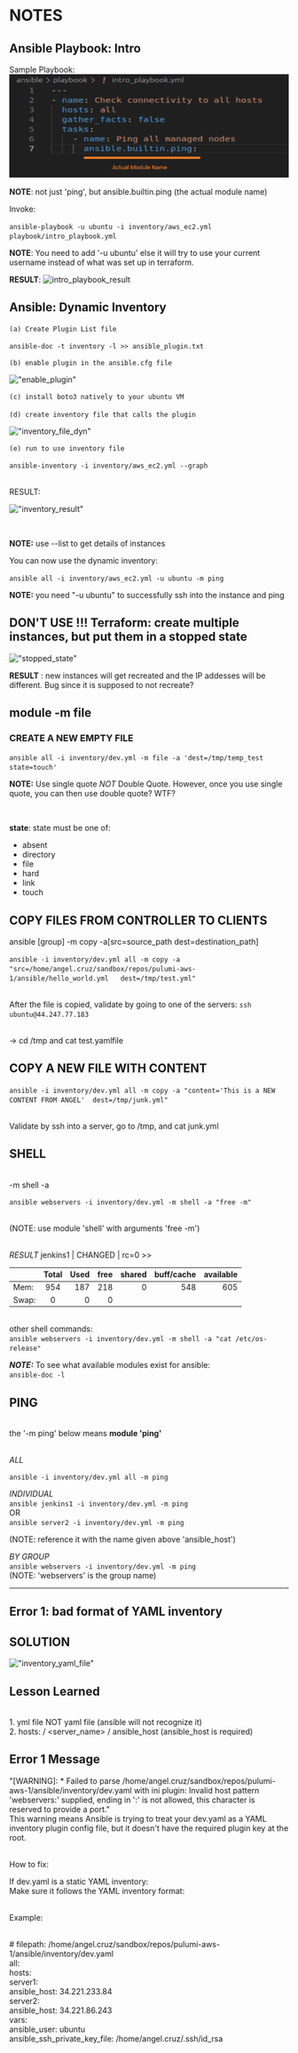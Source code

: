 # NOTES

## Ansible Playbook: Intro

Sample Playbook:
![intro_playbook](images/intro_playbook.png)

__NOTE__: not just 'ping', but ansible.builtin.ping (the actual module name)

Invoke:

```ansible-playbook -u ubuntu -i inventory/aws_ec2.yml playbook/intro_playbook.yml```

__NOTE__: You need to add '-u ubuntu' else it will try to use your current username instead of what was set up in terraform.

__RESULT__:
![intro_playbook_result](images/intro_playbook_result.png)



## Ansible: Dynamic Inventory

    (a) Create Plugin List file

```ansible-doc -t inventory -l >> ansible_plugin.txt```

    (b) enable plugin in the ansible.cfg file
!["enable_plugin"](images/enable_plugin.png)


    (c) install boto3 natively to your ubuntu VM

    (d) create inventory file that calls the plugin

!["inventory_file_dyn"](images/inv_file_dynamic.png)

    (e) run to use inventory file
    
```ansible-inventory -i inventory/aws_ec2.yml --graph```

<br>RESULT:<br>

!["inventory_result"](images/inv_result.png)

<br>

__NOTE:__ use --list to get details of instances

You can now use the dynamic inventory:

```ansible all -i inventory/aws_ec2.yml -u ubuntu -m ping```

__NOTE:__ you need "-u ubuntu" to successfully ssh into the instance and ping

## DON'T USE !!! Terraform: create multiple instances, but put them in a stopped state

!["stopped_state"](images/stopped_state.png)


__RESULT__ : new instances will get recreated and the IP addesses will be different.  Bug since it is supposed to not recreate?


## module -m file

### CREATE A NEW EMPTY FILE 
```ansible all -i inventory/dev.yml -m file -a 'dest=/tmp/temp_test state=touch'```

__NOTE:__ Use single quote *NOT* Double Quote.  However, once you use single quote, you can then use double quote?  WTF?

<br>

__state__: state must be one of: <br>
- absent
- directory
- file
- hard
- link
- touch


## COPY FILES FROM CONTROLLER TO CLIENTS

ansible [group] -m copy -a[src=source_path dest=destination_path]

```ansible -i inventory/dev.yml all -m copy -a "src=/home/angel.cruz/sandbox/repos/pulumi-aws-1/ansible/hello_world.yml   dest=/tmp/test.yml"```

<br> After the file is copied, validate by going to one of the servers:
```ssh ubuntu@44.247.77.183```

<br> -> cd /tmp and cat test.yamlfile


## COPY A NEW FILE WITH CONTENT
```ansible -i inventory/dev.yml all -m copy -a "content='This is a NEW CONTENT FROM ANGEL'  dest=/tmp/junk.yml"```

<br> Validate by ssh into a server, go to /tmp, and cat junk.yml




## SHELL
<br> -m shell -a <shell executable>
<br>
```
ansible webservers -i inventory/dev.yml -m shell -a "free -m"
```
<br>(NOTE: use module 'shell' with arguments 'free -m')<br>

<br>*RESULT*
jenkins1 | CHANGED | rc=0 >> <br>


|               | Total     | Used  |free  |shared|buff/cache|available|
| ------------- |:---------:| -----:|-----:|-----:|    -----:|   -----:|
| Mem:          | 954       |187    |218   |0     |548       |605      |
| Swap:         |0          |0      |0

<br>other shell commands:
<br> ```ansible webservers -i inventory/dev.yml -m shell -a "cat /etc/os-release"```

***NOTE:***
To see what available modules exist for ansible:<br>
```ansible-doc -l```


## PING
<br> the '-m ping' below means **module 'ping'**

<br>*ALL*

```
ansible -i inventory/dev.yml all -m ping
```
*INDIVIDUAL* <br>
```ansible jenkins1 -i inventory/dev.yml -m ping``` <br>
OR <br>
```ansible server2 -i inventory/dev.yml -m ping``` <br>

(NOTE: reference it with the name given above 'ansible_host') <br>

*BY GROUP* <br>
```ansible webservers -i inventory/dev.yml -m ping``` <br>
(NOTE: 'webservers' is the group name) <br>

---

## Error 1: bad format of YAML inventory

## SOLUTION 
!["inventory_yaml_file"](images/inventory_yaml.png)

## Lesson Learned
<br>1. yml file NOT yaml file (ansible will not recognize it)
<br>2. hosts: / <server_name> / ansible_host (ansible_host is required)


## Error 1 Message

"[WARNING]:  * Failed to parse /home/angel.cruz/sandbox/repos/pulumi-aws-1/ansible/inventory/dev.yaml
with ini plugin: Invalid host pattern 'webservers:' supplied, ending in ':' is not allowed, this
character is reserved to provide a port."
<br>
This warning means Ansible is trying to treat your dev.yaml as a YAML inventory plugin config file, but it doesn't have the required plugin key at the root.

<br>How to fix:<br>

If dev.yaml is a static YAML inventory:
<br>Make sure it follows the YAML inventory format:

<br>Example:


<br># filepath: /home/angel.cruz/sandbox/repos/pulumi-aws-1/ansible/inventory/dev.yaml
<br>all:  
<br>  hosts:    
<br>    server1:      
<br>      ansible_host: 34.221.233.84    
<br>    server2:      
<br>      ansible_host: 34.221.86.243  
<br>   vars:    
<br>     ansible_user: ubuntu    
<br>     ansible_ssh_private_key_file: /home/angel.cruz/.ssh/id_rsa


